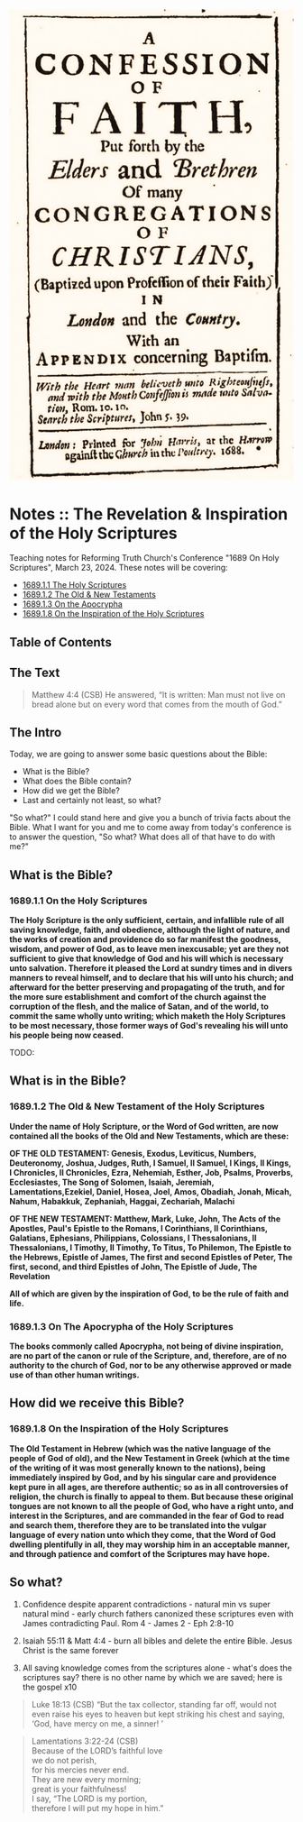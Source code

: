 <img class="intro-right" src="art-1689.png">

# Notes :: The Revelation & Inspiration of the Holy Scriptures

Teaching notes for Reforming Truth Church's Conference "1689 On Holy Scriptures", March 23, 2024. These notes will be covering:

- [1689.1.1 The Holy Scriptures](1689-01-1-the-holy-scriptures.md)
- [1689.1.2 The Old & New Testaments](1689-01-2-old-and-new-testaments.md)
- [1689.1.3 On the Apocrypha](1689-01-3-the-apocrypha-of-holy-scripture.md)
- [1689.1.8 On the Inspiration of the Holy Scriptures](1689-01-8-the-inspiration-of-God-on-scripture.md)

## Table of Contents

<!-- toc -->

## The Text

>Matthew 4:4 (CSB) He answered, “It is written: Man must not live on bread alone but on every word that comes from the mouth of God.”

## The Intro

Today, we are going to answer some basic questions about the Bible:

- What is the Bible?
- What does the Bible contain?
- How did we get the Bible?
- Last and certainly not least, so what?

"So what?" I could stand here and give you a bunch of trivia facts about the Bible. What I want for you and me to come away from today's conference is to answer the question, "So what? What does all of that have to do with me?"

## What is the Bible?

### 1689.1.1 On the Holy Scriptures

**The Holy Scripture is the only sufficient, certain, and infallible rule of all saving knowledge, faith, and obedience, although the light of nature, and the works of creation and providence do so far manifest the goodness, wisdom, and power of God, as to leave men inexcusable; yet are they not sufficient to give that knowledge of God and his will which is necessary unto salvation. Therefore it pleased the Lord at sundry times and in divers manners to reveal himself, and to declare that his will unto his church; and afterward for the better preserving and propagating of the truth, and for the more sure establishment and comfort of the church against the corruption of the flesh, and the malice of Satan, and of the world, to commit the same wholly unto writing; which maketh the Holy Scriptures to be most necessary, those former ways of God's revealing his will unto his people being now ceased.**

TODO:

## What is in the Bible?

### 1689.1.2 The Old & New Testament of the Holy Scriptures

**Under the name of Holy Scripture, or the Word of God written, are now contained all the books of the Old and New Testaments, which are these:**

**OF THE OLD TESTAMENT: Genesis, Exodus, Leviticus, Numbers, Deuteronomy, Joshua, Judges, Ruth, I Samuel, II Samuel, I Kings, II Kings, I Chronicles, II Chronicles, Ezra, Nehemiah, Esther, Job, Psalms, Proverbs, Ecclesiastes, The Song of Solomen, Isaiah, Jeremiah, Lamentations,Ezekiel, Daniel, Hosea, Joel, Amos, Obadiah, Jonah, Micah, Nahum, Habakkuk, Zephaniah, Haggai, Zechariah, Malachi**

**OF THE NEW TESTAMENT: Matthew, Mark, Luke, John, The Acts of the Apostles, Paul's Epistle to the Romans, I Corinthians, II Corinthians, Galatians, Ephesians, Philippians, Colossians, I Thessalonians, II Thessalonians, I Timothy, II Timothy, To Titus, To Philemon, The Epistle to the Hebrews, Epistle of James, The first and second Epistles of Peter, The first, second, and third Epistles of John, The Epistle of Jude, The Revelation**

**All of which are given by the inspiration of God, to be the rule of faith and life.**

### 1689.1.3 On The Apocrypha of the Holy Scriptures

**The books commonly called Apocrypha, not being of divine inspiration, are no part of the canon or rule of the Scripture, and, therefore, are of no authority to the church of God, nor to be any otherwise approved or made use of than other human writings.**


## How did we receive this Bible?

### 1689.1.8 On the Inspiration of the Holy Scriptures

**The Old Testament in Hebrew (which was the native language of the people of God of old), and the New Testament in Greek (which at the time of the writing of it was most generally known to the nations), being immediately inspired by God, and by his singular care and providence kept pure in all ages, are therefore authentic; so as in all controversies of religion, the church is finally to appeal to them. But because these original tongues are not known to all the people of God, who have a right unto, and interest in the Scriptures, and are commanded in the fear of God to read and search them, therefore they are to be translated into the vulgar language of every nation unto which they come, that the Word of God dwelling plentifully in all, they may worship him in an acceptable manner, and through patience and comfort of the Scriptures may have hope.**

## So what?

1. Confidence despite apparent contradictions - natural min vs super natural mind - early church fathers canonized these scriptures even with James contradicting Paul.  Rom 4 - James 2 - Eph 2:8-10

2. Isaiah 55:11 & Matt 4:4 - burn all bibles and delete the entire Bible.  Jesus Christ is the same forever 

3. All saving knowledge comes from the scriptures alone - what's does the scriptures say? there is no other name by which we are saved; here is the gospel x10 

>Luke 18:13 (CSB) “But the tax collector, standing far off, would not even raise his eyes to heaven but kept striking his chest and saying, ‘God, have mercy on me, a sinner! ’

>Lamentations 3:22-24 (CSB)  
>Because of the LORD’s faithful love  
>we do not perish,  
>for his mercies never end.  
>They are new every morning;  
>great is your faithfulness!  
>I say, “The LORD is my portion,  
>therefore I will put my hope in him.”
